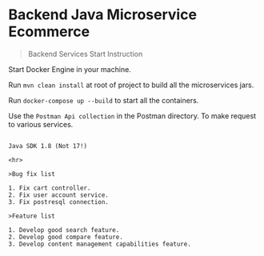 # Backend Java Microservice Ecommerce

>Backend Services Start Instruction

Start Docker Engine in your machine.

Run `mvn clean install` at root of project to build all the microservices jars.

Run `docker-compose up --build` to start all the containers.

Use the `Postman Api collection` in the Postman directory. To make request to various services.

```

Java SDK 1.8 (Not 17!)

<hr>

>Bug fix list

1. Fix cart controller.
2. Fix user account service.
3. Fix postresql connection.

>Feature list

1. Develop good search feature.
2. Develop good compare feature.
3. Develop content management capabilities feature.
